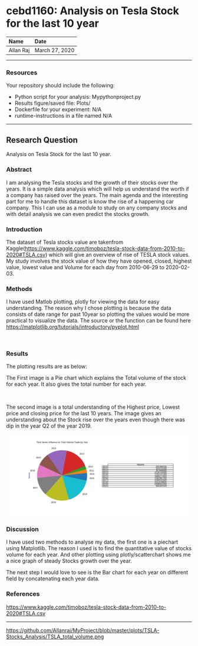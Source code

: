 # cebd1160: Analysis on Tesla Stock for the last 10 year


| Name | Date |
|:-------|:---------------|
|Allan Raj | March 27, 2020|

-----

### Resources
Your repository should include the following:

- Python script for your analysis: Mypythonproject.py
- Results figure/saved file: Plots/
- Dockerfile for your experiment: N/A
- runtime-instructions in a file named N/A

-----

## Research Question

Analysis on Tesla Stock for the last 10 year. 

### Abstract

I am analysing the Tesla stocks and the growth of their stocks over the years. It is a simple data analysis which will help us understand the worth if a company has raised over the years. The main agenda and the interesting part for me to handle this dataset is know the rise of a happening car company. This I can use as a module to study on any company stocks and with detail analysis we can even predict the stocks growth. 


### Introduction

The dataset of Tesla stocks value are takenfrom Kaggle(https://www.kaggle.com/timoboz/tesla-stock-data-from-2010-to-2020#TSLA.csv) which will give an overview of rise of TESLA stock values. My study involves the stock value of how they have opened, closed, highest value, lowest value and Volume for each day from 2010-06-29 to 2020-02-03.

### Methods

I have used Matlob plotting, plotly for viewing the data for easy understanding. The reason why I chose plotting is because the data consists of date range for past 10year so plotting the values would be more practical to visualize the data. The source or the function can be found here https://matplotlib.org/tutorials/introductory/pyplot.html 

![<img src="https://github.com/Allanraj/MyProject/blob/master/plots/TSLA-Stocks_Analysis/TSLA_plotly.png">](https://github.com/Allanraj/MyProject/blob/master/plots/TSLA-Stocks_Analysis/)

### Results

The plotting results are as below:

The First image is a Pie chart which explains the Total volume of the stock for each year. It also gives the total number for each year.
 
![<img src="https://github.com/Allanraj/MyProject/blob/master/plots/TSLA-Stocks_Analysis/TSLA_total_volume.png">](https://github.com/Allanraj/MyProject/blob/master/plots/TSLA-Stocks_Analysis/)

The second image is a total understanding of the Highest price, Lowest price and closing price for the last 10 years. The image gives an understanding about the Stock rise over the years even though there was dip in the year Q2 of the year 2019. 
 
[<img src="https://github.com/Allanraj/MyProject/blob/master/plots/TSLA-Stocks_Analysis/TSLA_total_volume.png">](https://github.com/Allanraj/MyProject/blob/master/plots/TSLA-Stocks_Analysis/)

### Discussion

I have used two methods to analyse my data, the first one is a piechart using Matplotlib. The reason I used is to find the quantitative value of stocks volume for each year.
And other plotting using plotly/scatterchart shows me a nice graph of steady Stocks growth over the year. 

The next step I would love to see is the Bar chart for each year on different field by concatenating each year data.


### References
https://www.kaggle.com/timoboz/tesla-stock-data-from-2010-to-2020#TSLA.csv

-------
https://github.com/Allanraj/MyProject/blob/master/plots/TSLA-Stocks_Analysis/TSLA_total_volume.png
